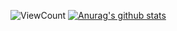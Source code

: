 ![ViewCount](http://bit.ly/longshilin-github-visits)
[![Anurag's github stats](https://github-readme-stats.vercel.app/api?username=longshilin&show_icons=true&hide=["contribs","issues"])](https://github.com/longshilin)

<!--
### Hi there 👋

**longshilin/longshilin** is a ✨ _special_ ✨ repository because its `README.md` (this file) appears on your GitHub profile.

Here are some ideas to get you started:

- 🔭 I’m currently working on ...
- 🌱 I’m currently learning ...
- 👯 I’m looking to collaborate on ...
- 🤔 I’m looking for help with ...
- 💬 Ask me about ...
- 📫 How to reach me: ...
- 😄 Pronouns: ...
- ⚡ Fun fact: ...
-->

<!--

![Anurag's github stats](https://github-readme-stats.vercel.app/api?username=anuraghazra&show_icons=true&title_color=fff&icon_color=79ff97&text_color=9f9f9f&bg_color=151515)(https://github.com/anuraghazra/github-readme-stats)

Options: &hide=["stars","prs","issues","contribs"]

&hide_border=true hide the border box if you don't like it :D
&line_height=30 control the line-height between text
&hide_rank=true hides the ranking

Ref: https://github.com/anuraghazra/github-readme-stats
-->

